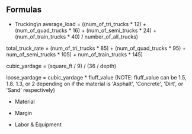 Formulas
-------------------------
- Trucking\n
average_load = ((num_of_tri_trucks * 12) + (num_of_quad_trucks * 16) + (num_of_semi_trucks * 24) + (num_of_train_trucks * 40) / number_of_all_trucks)

total_truck_rate = (num_of_tri_trucks * 85) + (num_of_quad_trucks * 95) + num_of_semi_trucks * 105) + num_of_train_trucks * 145)

cubic_yardage = (square_ft / 9) / (36 / depth)

loose_yardage = cubic_yardage * fluff_value
(NOTE: fluff_value can be 1.5, 1.8. 1.3, or 2 depending on if the material is 'Asphalt', 'Concrete', 'Dirt', or 'Sand' respectively)

- Material 

- Margin 

- Labor & Equipment
